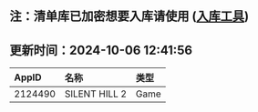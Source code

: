## 注：清单库已加密想要入库请使用 ([入库工具](https://github.com/BlankTMing/ManifestAutoUpdate/releases))

## 更新时间：2024-10-06 12:41:56
| AppID | 名称 | 类型  |
| :-------------------- | :----------------------------- | :----------- |
| 2124490 | SILENT HILL 2| Game |
